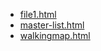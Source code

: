 * [file1.html](file1.html)
* [master-list.html](master-list.html)
* [walkingmap.html](walkingmap.html)